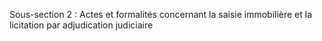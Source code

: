 Sous-section 2 : Actes et formalités concernant la saisie immobilière et la licitation par adjudication judiciaire
